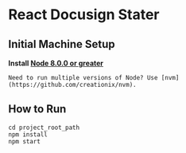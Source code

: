 
# React Docusign Stater

## Initial Machine Setup

**Install [Node 8.0.0 or greater](https://nodejs.org)**

    Need to run multiple versions of Node? Use [nvm](https://github.com/creationix/nvm).


## How to Run 
```
cd project_root_path
npm install
npm start
```

